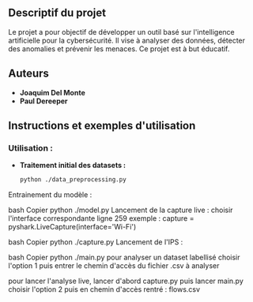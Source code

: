 ## Descriptif du projet
Le projet a pour objectif de développer un outil basé sur l'intelligence artificielle pour la cybersécurité. Il vise à analyser des données, détecter des anomalies et prévenir les menaces. Ce projet est à but éducatif.

## Auteurs
- **Joaquim Del Monte**
- **Paul Dereeper**

## Instructions et exemples d'utilisation

### Utilisation :
- **Traitement initial des datasets :**  
  ```bash
  python ./data_preprocessing.py
Entrainement du modèle :

bash
Copier
python ./model.py
Lancement de la capture live :
choisir l'interface correspondante ligne 259
exemple : capture = pyshark.LiveCapture(interface='Wi-Fi')

bash
Copier
python ./capture.py
Lancement de l'IPS :

bash
Copier
python ./main.py
pour analyser un dataset labellisé choisir l'option 1 puis entrer le chemin d'accès du fichier .csv à analyser

pour lancer l'analyse live, lancer d'abord capture.py puis lancer main.py choisir l'option 2 puis en chemin d'accès rentré : flows.csv
